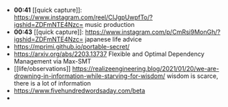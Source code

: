 - **00:41** [[quick capture]]:  https://www.instagram.com/reel/ClJgpUwpfTo/?igshid=ZDFmNTE4Nzc= music production
- **00:43** [[quick capture]]:  https://www.instagram.com/p/CmRsi9MonGh/?igshid=ZDFmNTE4Nzc= japanese life advice
- https://mprimi.github.io/portable-secret/
- https://arxiv.org/abs/2203.13737 Flexible and Optimal Dependency Management via Max-SMT
- [[life/observations]] https://realizeengineering.blog/2021/01/20/we-are-drowning-in-information-while-starving-for-wisdom/ wisdom is scarce, there is a lot of information
- https://www.fivehundredwordsaday.com/beta
-